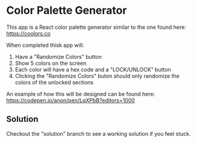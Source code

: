# Color Palette Generator

This app is a React color palette generator similar to the one found here: https://coolors.co

When completed thisk app will:
1) Have a "Randomize Colors" button
2) Show 5 colors on the screen
3) Each color will have a hex code and a "LOCK/UNLOCK" button
4) Clicking the "Randomize Colors" buton should only randomize the colors of the unlocked sections

An example of how this will be designed can be found here: https://codepen.io/anon/pen/LqXPbB?editors=1000



## Solution
Checkout the "solution" branch to see a working solution if you feel stuck.